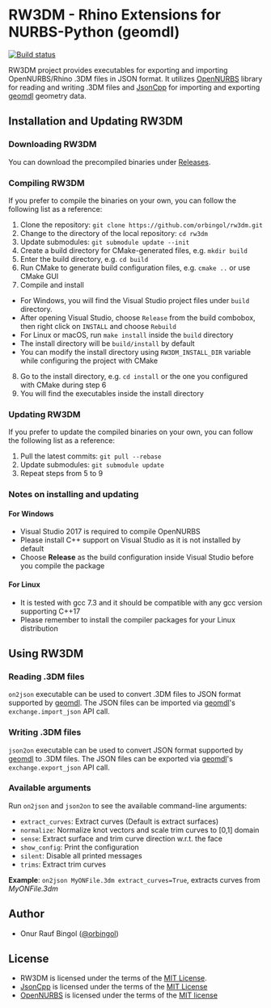 # RW3DM - Rhino Extensions for NURBS-Python (geomdl)

[![Build status](https://ci.appveyor.com/api/projects/status/gdawoy927oeex1dj?svg=true)](https://ci.appveyor.com/project/orbingol/rw3dm)

RW3DM project provides executables for exporting and importing OpenNURBS/Rhino .3DM files in JSON format.
It utilizes [OpenNURBS](https://github.com/mcneel/opennurbs) library for reading and writing .3DM files
and [JsonCpp](https://github.com/open-source-parsers/jsoncpp) for importing and exporting
[geomdl](https://github.com/orbingol/NURBS-Python) geometry data.

## Installation and Updating RW3DM

### Downloading RW3DM

You can download the precompiled binaries under [Releases](https://github.com/orbingol/rw3dm/releases).

### Compiling RW3DM

If you prefer to compile the binaries on your own, you can follow the following list as a reference:

1. Clone the repository: `git clone https://github.com/orbingol/rw3dm.git`
2. Change to the directory of the local repository: `cd rw3dm`
3. Update submodules: `git submodule update --init`
4. Create a build directory for CMake-generated files, e.g. `mkdir build`
5. Enter the build directory, e.g. `cd build`
6. Run CMake to generate build configuration files, e.g. `cmake ..` or use CMake GUI
7. Compile and install
 * For Windows, you will find the Visual Studio project files under `build` directory.
 * After opening Visual Studio, choose `Release` from the build combobox, then right click on `INSTALL` and choose `Rebuild`
 * For Linux or macOS, run `make install` inside the `build` directory
 * The install directory will be `build/install` by default
 * You can modify the install directory using `RW3DM_INSTALL_DIR` variable while configuring the project with CMake
8. Go to the install directory, e.g. `cd install` or the one you configured with CMake during step 6
9. You will find the executables inside the install directory

### Updating RW3DM

If you prefer to update the compiled binaries on your own, you can follow the following list as a reference:

1. Pull the latest commits: `git pull --rebase`
2. Update submodules: `git submodule update`
3. Repeat steps from 5 to 9

### Notes on installing and updating

#### For Windows

* Visual Studio 2017 is required to compile OpenNURBS
* Please install C++ support on Visual Studio as it is not installed by default
* Choose **Release** as the build configuration inside Visual Studio before you compile the package

#### For Linux

* It is tested with gcc 7.3 and it should be compatible with any gcc version supporting C++17
* Please remember to install the compiler packages for your Linux distribution

## Using RW3DM

### Reading .3DM files

`on2json` executable can be used to convert .3DM files to JSON format supported by [geomdl](https://github.com/orbingol/NURBS-Python).
The JSON files can be imported via [geomdl](https://github.com/orbingol/NURBS-Python)'s `exchange.import_json` API call.

### Writing .3DM files

`json2on` executable can be used to convert JSON format supported by [geomdl](https://github.com/orbingol/NURBS-Python) to .3DM files.
The JSON files can be exported via [geomdl](https://github.com/orbingol/NURBS-Python)'s `exchange.export_json` API call.

### Available arguments

Run `on2json` and `json2on` to see the available command-line arguments:

* `extract_curves`: Extract curves (Default is extract surfaces)
* `normalize`: Normalize knot vectors and scale trim curves to [0,1] domain
* `sense`: Extract surface and trim curve direction w.r.t. the face
* `show_config`: Print the configuration
* `silent`: Disable all printed messages
* `trims`: Extract trim curves

**Example**: `on2json MyONFile.3dm extract_curves=True`, extracts curves from *MyONFile.3dm*

## Author

* Onur Rauf Bingol ([@orbingol](https://github.com/orbingol))

## License

* RW3DM is licensed under the terms of the [MIT License](LICENSE).
* [JsonCpp](https://github.com/open-source-parsers/jsoncpp) is licensed under the terms of the [MIT License](https://github.com/open-source-parsers/jsoncpp/blob/master/LICENSE)
* [OpenNURBS](https://github.com/mcneel/opennurbs) is licensed under the terms of the [MIT license](https://www.rhino3d.com/opennurbs)

